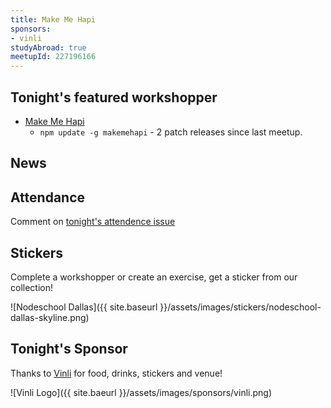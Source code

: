 ```yaml
---
title: Make Me Hapi
sponsors:
- vinli
studyAbroad: true
meetupId: 227196166
---
```


## Tonight's featured workshopper

- [Make Me Hapi](https://www.npmjs.com/package/makemehapi)
  - `npm update -g makemehapi` - 2 patch releases since last meetup.

## News


## Attendance

Comment on [tonight's attendence issue](https://github.com/nodeschool/dallas/issues/71)

## Stickers

Complete a workshopper or create an exercise, get a sticker from our collection!

![Nodeschool Dallas]({{ site.baseurl }}/assets/images/stickers/nodeschool-dallas-skyline.png)

## Tonight's Sponsor

Thanks to [Vinli](http://www.vin.li) for food, drinks, stickers and venue!

![Vinli Logo]({{ site.baeurl }}/assets/images/sponsors/vinli.png)
